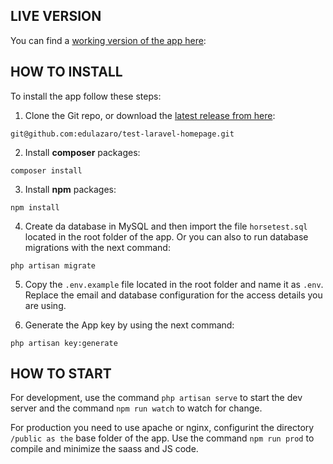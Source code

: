 ## LIVE VERSION

You can find a [working version of the app here](https://edulazaro.com/):

## HOW TO INSTALL

To install the app follow these steps:

1. Clone the Git repo, or download the [latest release from here](https://github.com/edulazaro/test-laravel-homepage):

  ```
  git@github.com:edulazaro/test-laravel-homepage.git
  ```

2. Install **composer** packages:

  ```
  composer install
  ```

3. Install **npm** packages:

  ```
  npm install
  ```

4. Create da database in MySQL and then import the file `horsetest.sql` located in the root folder of the app. Or you can also to run database migrations with the next command:

  ```
  php artisan migrate
  ```

5. Copy the `.env.example` file located in the root folder and name it as `.env`. Replace the email and database configuration for the access details you are using.


6. Generate the App key by using the next command:

  ```
  php artisan key:generate
  ```

## HOW TO START

For development, use the command `php artisan serve` to start the dev server and the command `npm run watch` to watch for change.

For production you need to use apache or nginx, configurint the directory `/public as the` base folder of the app. Use the command `npm run prod` to compile and minimize the saass and JS code.